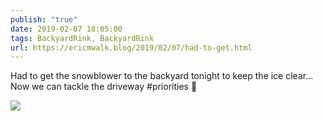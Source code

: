 ```yaml
---
publish: "true"
date: 2019-02-07 18:05:00
tags: BackyardRink, BackyardRink
url: https://ericmwalk.blog/2019/02/07/had-to-get.html
---
```


Had to get the snowblower to the backyard tonight to keep the ice clear... Now we can tackle the driveway  #priorities 🏒

![](https://ericmwalk.blog/uploads/2022/d9a4454edb.jpg)